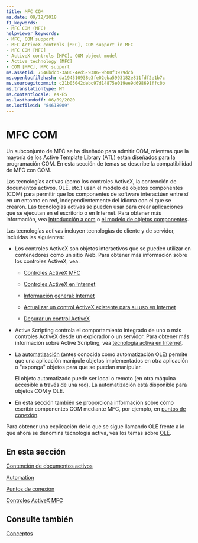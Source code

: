 ```yaml
---
title: MFC COM
ms.date: 09/12/2018
f1_keywords:
- MFC COM (MFC)
helpviewer_keywords:
- MFC, COM support
- MFC ActiveX controls [MFC], COM support in MFC
- MFC COM [MFC]
- ActiveX controls [MFC], COM object model
- Active technology [MFC]
- COM [MFC], MFC support
ms.assetid: 7646bdcb-3a06-4ed5-9386-9b00f3979dcb
ms.openlocfilehash: da194510938e3fe02eba5993182e811fdf2e1b7c
ms.sourcegitcommit: c21b05042debc97d14875e019ee9d698691ffc0b
ms.translationtype: MT
ms.contentlocale: es-ES
ms.lasthandoff: 06/09/2020
ms.locfileid: "84618009"
---
```

# <a name="mfc-com"></a>MFC COM

Un subconjunto de MFC se ha diseñado para admitir COM, mientras que la mayoría de los Active Template Library (ATL) están diseñados para la programación COM. En esta sección de temas se describe la compatibilidad de MFC con COM.

Las tecnologías activas (como los controles ActiveX, la contención de documentos activos, OLE, etc.) usan el modelo de objetos componentes (COM) para permitir que los componentes de software interactúen entre sí en un entorno en red, independientemente del idioma con el que se crearon. Las tecnologías activas se pueden usar para crear aplicaciones que se ejecutan en el escritorio o en Internet. Para obtener más información, vea [Introducción a com](../atl/introduction-to-com.md) o [el modelo de objetos componentes](/windows/win32/com/the-component-object-model).

Las tecnologías activas incluyen tecnologías de cliente y de servidor, incluidas las siguientes:

- Los controles ActiveX son objetos interactivos que se pueden utilizar en contenedores como un sitio Web. Para obtener más información sobre los controles ActiveX, vea:

  - [Controles ActiveX MFC](mfc-activex-controls.md)

  - [Controles ActiveX en Internet](activex-controls-on-the-internet.md)

  - [Información general: Internet](mfc-internet-programming-basics.md)

  - [Actualizar un control ActiveX existente para su uso en Internet](upgrading-an-existing-activex-control.md)

  - [Depurar un control ActiveX](/visualstudio/debugger/how-to-debug-an-activex-control)

- Active Scripting controla el comportamiento integrado de uno o más controles ActiveX desde un explorador o un servidor. Para obtener más información sobre Active Scripting, vea [tecnología activa en Internet](active-technology-on-the-internet.md).

- La [automatización](automation.md) (antes conocida como automatización OLE) permite que una aplicación manipule objetos implementados en otra aplicación o "exponga" objetos para que se puedan manipular.

   El objeto automatizado puede ser local o remoto (en otra máquina accesible a través de una red). La automatización está disponible para objetos COM y OLE.

- En esta sección también se proporciona información sobre cómo escribir componentes COM mediante MFC, por ejemplo, en [puntos de conexión](connection-points.md).

Para obtener una explicación de lo que se sigue llamando OLE frente a lo que ahora se denomina tecnología activa, vea los temas sobre [OLE](ole-in-mfc.md).

## <a name="in-this-section"></a>En esta sección

[Contención de documentos activos](active-document-containment.md)

[Automation](automation.md)

[Puntos de conexión](connection-points.md)

[Controles ActiveX MFC](mfc-activex-controls.md)

## <a name="see-also"></a>Consulte también

[Conceptos](mfc-concepts.md)
